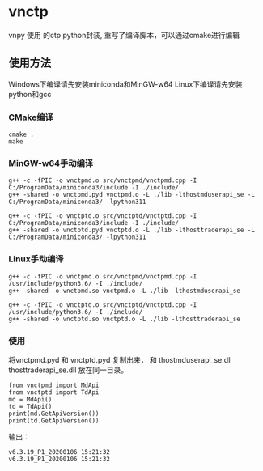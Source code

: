 # vnctp
vnpy 使用 的ctp python封装, 重写了编译脚本，可以通过cmake进行编辑

## 使用方法

Windows下编译请先安装miniconda和MinGW-w64
Linux下编译请先安装python和gcc

### CMake编译

``` 
cmake .
make
```

### MinGW-w64手动编译

``` 
g++ -c -fPIC -o vnctpmd.o src/vnctpmd/vnctpmd.cpp -I C:/ProgramData/miniconda3/include -I ./include/
g++ -shared -o vnctpmd.pyd vnctpmd.o -L ./lib -lthostmduserapi_se -L C:/ProgramData/miniconda3/ -lpython311

g++ -c -fPIC -o vnctptd.o src/vnctptd/vnctptd.cpp -I C:/ProgramData/miniconda3/include -I ./include/
g++ -shared -o vnctptd.pyd vnctptd.o -L ./lib -lthosttraderapi_se -L C:/ProgramData/miniconda3/ -lpython311

```

### Linux手动编译

``` 
g++ -c -fPIC -o vnctpmd.o src/vnctpmd/vnctpmd.cpp -I /usr/include/python3.6/ -I ./include/
g++ -shared -o vnctpmd.so vnctpmd.o -L ./lib -lthostmduserapi_se

g++ -c -fPIC -o vnctptd.o src/vnctptd/vnctptd.cpp -I /usr/include/python3.6/ -I ./include/
g++ -shared -o vnctptd.so vnctptd.o -L ./lib -lthosttraderapi_se

```
### 使用

将vnctpmd.pyd 和 vnctptd.pyd 复制出来， 和 thostmduserapi_se.dll thosttraderapi_se.dll 放在同一目录。

```
from vnctpmd import MdApi
from vnctptd import TdApi
md = MdApi()
td = TdApi()
print(md.GetApiVersion())
print(td.GetApiVersion())
```

输出：

```
v6.3.19_P1_20200106 15:21:32
v6.3.19_P1_20200106 15:21:32
```
